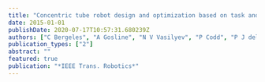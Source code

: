 ```yaml
---
title: "Concentric tube robot design and optimization based on task and anatomical constraints"
date: 2015-01-01
publishDate: 2020-07-17T10:57:31.680239Z
authors: ["C Bergeles", "A Gosline", "N V Vasilyev", "P Codd", "P J del Nido", "P E Dupont"]
publication_types: ["2"]
abstract: ""
featured: true
publication: "*IEEE Trans. Robotics*"
---
```

